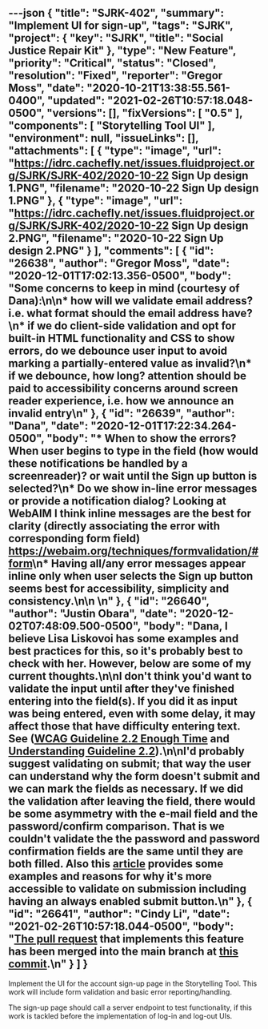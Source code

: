 ---json
{
  "title": "SJRK-402",
  "summary": "Implement UI for sign-up",
  "tags": "SJRK",
  "project": {
    "key": "SJRK",
    "title": "Social Justice Repair Kit"
  },
  "type": "New Feature",
  "priority": "Critical",
  "status": "Closed",
  "resolution": "Fixed",
  "reporter": "Gregor Moss",
  "date": "2020-10-21T13:38:55.561-0400",
  "updated": "2021-02-26T10:57:18.048-0500",
  "versions": [],
  "fixVersions": [
    "0.5"
  ],
  "components": [
    "Storytelling Tool UI"
  ],
  "environment": null,
  "issueLinks": [],
  "attachments": [
    {
      "type": "image",
      "url": "https://idrc.cachefly.net/issues.fluidproject.org/SJRK/SJRK-402/2020-10-22 Sign Up design 1.PNG",
      "filename": "2020-10-22 Sign Up design 1.PNG"
    },
    {
      "type": "image",
      "url": "https://idrc.cachefly.net/issues.fluidproject.org/SJRK/SJRK-402/2020-10-22 Sign Up design 2.PNG",
      "filename": "2020-10-22 Sign Up design 2.PNG"
    }
  ],
  "comments": [
    {
      "id": "26638",
      "author": "Gregor Moss",
      "date": "2020-12-01T17:02:13.356-0500",
      "body": "Some concerns to keep in mind (courtesy of Dana):\n\n* how will we validate email address? i.e. what format should the email address have?\n* if we do client-side validation and opt for built-in HTML functionality and CSS to show errors, do we debounce user input to avoid marking a partially-entered value as invalid?\n* if we debounce, how long? attention should be paid to accessibility concerns around screen reader experience, i.e. how we announce an invalid entry\n"
    },
    {
      "id": "26639",
      "author": "Dana",
      "date": "2020-12-01T17:22:34.264-0500",
      "body": "* When to show the errors? When user begins to type in the field (how would these notifications be handled by a screenreader)? or wait until the Sign up button is selected?\n* Do we show in-line error messages or provide a notification dialog? Looking at WebAIM I think inline messages are the best for clarity (directly associating the error with corresponding form field) <https://webaim.org/techniques/formvalidation/#form>\n* Having all/any error messages appear inline only when user selects the Sign up button seems best for accessibility, simplicity and consistency.\n\n \n"
    },
    {
      "id": "26640",
      "author": "Justin Obara",
      "date": "2020-12-02T07:48:09.500-0500",
      "body": "Dana, I believe Lisa Liskovoi has some examples and best practices for this, so it's probably best to check with her. However, below are some of my current thoughts.\n\nI don't think you'd want to validate the input until after they've finished entering into the field(s). If you did it as input was being entered, even with some delay, it may affect those that have difficulty entering text. See ([WCAG Guideline 2.2 Enough Time](https://www.w3.org/TR/WCAG21/#enough-time) and [Understanding Guideline 2.2](https://www.w3.org/TR/UNDERSTANDING-WCAG20/time-limits.html)).\n\nI'd probably suggest validating on submit; that way the user can understand why the form doesn't submit and we can mark the fields as necessary. If we did the validation after leaving the field, there would be some asymmetry with the e-mail field and the password/confirm comparison. That is we couldn't validate the the password and password confirmation fields are the same until they are both filled. Also this [article](https://medium.com/@lsnrae/accessible-form-validation-9fa637ddb0fc) provides some examples and reasons for why it's more accessible to validate on submission including having an always enabled submit button.\n"
    },
    {
      "id": "26641",
      "author": "Cindy Li",
      "date": "2021-02-26T10:57:18.044-0500",
      "body": "[The pull request](https://github.com/fluid-project/sjrk-story-telling/pull/111) that implements this feature has been merged into the main branch at [this commit](https://github.com/fluid-project/sjrk-story-telling/commit/e8fb396d078ee557b6ee58b7d58805ddc9d47fe1).\n"
    }
  ]
}
---
Implement the UI for the account sign-up page in the Storytelling Tool. This work will include form validation and basic error reporting/handling.

The sign-up page should call a server endpoint to test functionality, if this work is tackled before the implementation of log-in and log-out UIs.

        